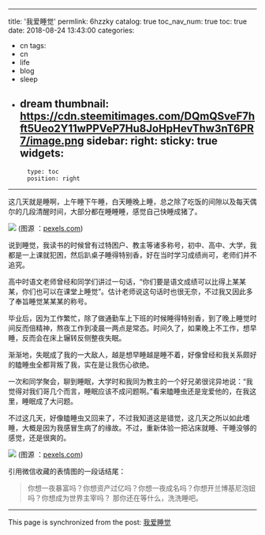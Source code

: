 
---
title: '我爱睡觉'
permlink: 6hzzky
catalog: true
toc_nav_num: true
toc: true
date: 2018-08-24 13:43:00
categories:
- cn
tags:
- cn
- life
- blog
- sleep
- dream
thumbnail: https://cdn.steemitimages.com/DQmQSveF7hft5Ueo2Y11wPPVeP7Hu8JoHpHevThw3nT6PR7/image.png
sidebar:
    right:
        sticky: true
widgets:
    -
        type: toc
        position: right
---


这几天就是睡啊，上午睡下午睡，白天睡晚上睡，总之除了吃饭的间隙以及每天偶尔的几段清醒时间，大部分都在睡睡睡，感觉自己快睡成猪了。

![](https://cdn.steemitimages.com/DQmQSveF7hft5Ueo2Y11wPPVeP7Hu8JoHpHevThw3nT6PR7/image.png)
(图源 ：[pexels.com]( https://www.pexels.com/))

说到睡觉，我读书的时候曾有过特困户、教主等诸多称号，初中、高中、大学，我都是一上课就犯困，然后趴桌子睡得特别香，好在当时学习成绩尚可，老师们并不追究。

高中时语文老师曾经和同学们讲过一句话，“你们要是语文成绩可以比得上某某某，你们也可以在课堂上睡觉”。估计老师说这句话时也很无奈，不过我又因此多了奉旨睡觉某某某的称号。

毕业后，因为工作繁忙，除了做通勤车上下班的时候睡得特别香，到了晚上睡觉时间反而倍精神，熬夜工作到凌晨一两点是常态。时间久了，如果晚上不工作，想早睡，反而会在床上辗转反侧整夜失眠。

渐渐地，失眠成了我的一大敌人，越是想早睡越是睡不着，好像曾经和我关系颇好的瞌睡虫全都背叛了我，实在是让我伤心欲绝。

一次和同学聚会，聊到睡眠，大学时和我同为教主的一个好兄弟很诧异地说：“我觉得对我们哥几个而言，睡眠应该不成问题啊。”看来瞌睡虫还是宠爱他的，在我这里，睡眠成了大问题。

不过这几天，好像瞌睡虫又回来了，不过我知道这是错觉，这几天之所以如此嗜睡，大概是因为我感冒生病了的缘故。不过，重新体验一把沾床就睡、干睡没够的感觉，还是很爽的。

![](https://cdn.steemitimages.com/DQmR4DhjVFi4j4diFJsTRJBs8LmXrUhUWMFxGidQGrq8SQf/image.png)
(图源 ：[pexels.com]( https://www.pexels.com/))

引用微信收藏的表情图的一段话结尾：
>你想一夜暴富吗？你想资产过亿吗？你想一夜成名吗？你想开兰博基尼泡妞吗？你想成为世界主宰吗？
那你还在等什么，洗洗睡吧。

- - -

This page is synchronized from the post: [我爱睡觉](https://steemit.com/@oflyhigh/6hzzky)
